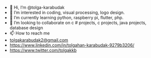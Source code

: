 - 👋 Hi, I’m @tolga-karabudak
- 👀 I’m interested in coding, visual processing, logo design.
- 🌱 I’m currently learning python, raspberry pi, flutter, php.
- 💞️ I’m looking to collaborate on c # projects, c projects, java projects, database design
- 📫 How to reach me 
- tolgakarabudak2@gmail.com 
- https://www.linkedin.com/in/tolgahan-karabudak-9279b3206/  
- https://www.twitter.com/tolgakkb

<!---
tolga-karabudak/tolga-karabudak is a ✨ special ✨ repository because its `README.md` (this file) appears on your GitHub profile.
You can click the Preview link to take a look at your changes.
--->
